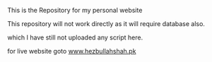 This is the Repository for my personal website

This repository will not work directly as it will require database also. 

which I have still not uploaded any script here.

for live website goto www.hezbullahshah.pk
